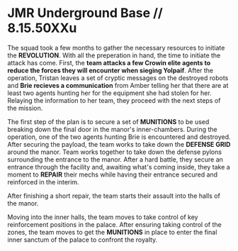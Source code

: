 # JMR Underground Base // 8.15.50XXu
The squad took a few months to gather the necessary resources to initiate the **REVOLUTION**. With all the preperation in hand, the time to initiate the attack has come. First, the **team attacks a few Crowin elite agents to reduce the forces they will encounter when sieging Yolpaif**. After the operation, Tristan leaves a set of cryptic messages on the destroyed robots and **Brie recieves a communication** from Amber telling her that there are at least two agents hunting her for the equipment she had stolen for her. Relaying the information to her team, they proceed with the next steps of the mission.

The first step of the plan is to secure a set of **MUNITIONS** to be used breaking down the final door in the manor's inner-chambers.  During the operation, one of the two agents hunting Brie is encountered and destroyed. After securing the payload, the team works to take down the **DEFENSE GRID** around the manor. Team works together to take down the defense pylons surrounding the entrance to the manor. After a hard battle, they secure an entrance through the facility and, awaiting what's coming inside, they take a moment to **REPAIR** their mechs while having their entrance secured and reinforced in the interim.

After finishing a short repair, the team starts their assault into the halls of the manor.

Moving into the inner halls, the team moves to take control of key reinforcement positions in the palace. After ensuring taking control of the zones, the team moves to get the **MUNITIONS** in place to enter the final inner sanctum of the palace to confront the royalty.